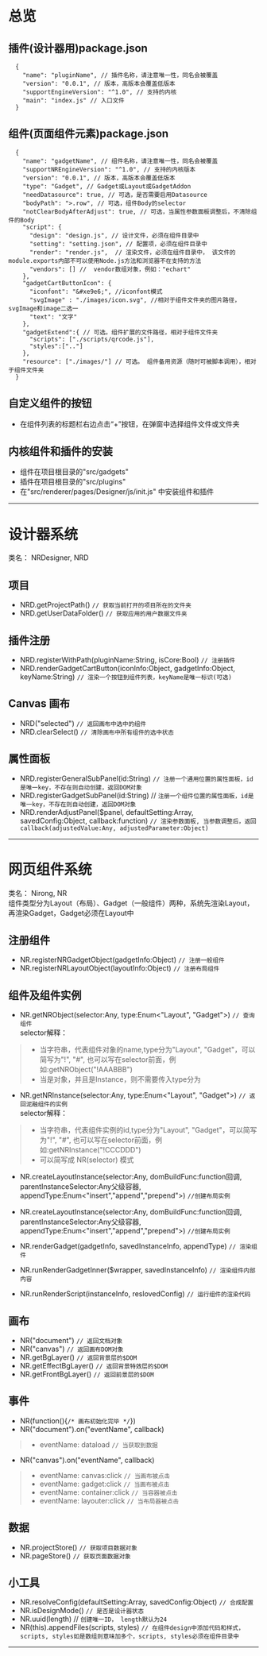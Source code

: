 # 总览
## 插件(设计器用)package.json
```
  {  
    "name": "pluginName", // 插件名称，请注意唯一性，同名会被覆盖
    "version": "0.0.1", // 版本，高版本会覆盖低版本
    "supportEngineVersion": "^1.0", // 支持的内核   
    "main": "index.js" // 入口文件  
  }
```
## 组件(页面组件元素)package.json
```
  {  
    "name": "gadgetName", // 组件名称，请注意唯一性，同名会被覆盖
    "supportNREngineVersion": "^1.0", // 支持的内核版本
    "version": "0.0.1", // 版本，高版本会覆盖低版本  
    "type": "Gadget", // Gadget或Layout或GadgetAddon  
    "needDatasource": true, // 可选，是否需要启用Datasource  
    "bodyPath": ">.row", // 可选，组件Body的selector  
    "notClearBodyAfterAdjust": true, // 可选，当属性参数面板调整后，不清除组件的Body  
    "script": {  
      "design": "design.js", // 设计文件，必须在组件目录中  
      "setting": "setting.json", // 配置项，必须在组件目录中  
      "render": "render.js",  // 渲染文件，必须在组件目录中， 该文件的module.exports内部不可以使用Node.js方法和浏览器不在支持的方法  
      "vendors": [] //  vendor数组对象，例如："echart"   
    },  
    "gadgetCartButtonIcon": {  
      "iconfont": "&#xe9e6;", //iconfont模式  
      "svgImage" : "./images/icon.svg", //相对于组件文件夹的图片路径，svgImage和image二选一  
      "text": "文字"  
    },
    "gadgetExtend":{ // 可选。组件扩展的文件路径，相对于组件文件夹
      "scripts": ["./scripts/qrcode.js"], 
      "styles":[".."]
    },
    "resource": ["./images/"] // 可选。 组件备用资源（随时可被脚本调用），相对于组件文件夹
  }
```
## 自定义组件的按钮
 - 在组件列表的标题栏右边点击“+”按钮，在弹窗中选择组件文件或文件夹

## 内核组件和插件的安装
 - 组件在项目根目录的"src/gadgets"  
 - 插件在项目根目录的"src/plugins"  
 - 在"src/renderer/pages/Designer/js/init.js" 中安装组件和插件 

---------- 

# 设计器系统
类名： NRDesigner, NRD  

## 项目
- NRD.getProjectPath()  ```// 获取当前打开的项目所在的文件夹```  
- NRD.getUserDataFolder() ```// 获取应用的用户数据文件夹```  

## 插件注册
- NRD.registerWithPath(pluginName:String, isCore:Bool) ```// 注册插件```  
- NRD.renderGadgetCartButton(iconInfo:Object, gadgetInfo:Object, keyName:String) ```// 渲染一个按钮到组件列表，keyName是唯一标识(可选)```  

## Canvas 画布
- NRD("selected") ```// 返回画布中选中的组件```  
- NRD.clearSelect() ```// 清除画布中所有组件的选中状态```  

## 属性面板
- NRD.registerGeneralSubPanel(id:String) ```// 注册一个通用位置的属性面板，id是唯一key，不存在则自动创建，返回DOM对象```  
- NRD.registerGadgetSubPanel(id:String) // ```注册一个组件位置的属性面板，id是唯一key，不存在则自动创建，返回DOM对象```  
- NRD.renderAdjustPanel($panel, defaultSetting:Array, savedConfig:Object, callback:function) ```// 渲染参数面板, 当参数调整后，返回callback(adjustedValue:Any, adjustedParameter:Object)```  

----------

# 网页组件系统
 类名： Nirong, NR  
 组件类型分为Layout（布局）、Gadget（一般组件）两种，系统先渲染Layout，再渲染Gadget，Gadget必须在Layout中  
## 注册组件
- NR.registerNRGadgetObject(gadgetInfo:Object) ```// 注册一般组件```  
- NR.registerNRLayoutObject(layoutInfo:Object) ```// 注册布局组件```  

## 组件及组件实例
- NR.getNRObject(selector:Any, type:Enum<"Layout", "Gadget">) ```// 查询组件```   
 selector解释：   
 > - 当字符串，代表组件对象的name,type分为"Layout", "Gadget"，可以简写为"!", "#", 也可以写在selector前面，例如:getNRObject("!AAABBB")  
 > - 当是对象，并且是Instance，则不需要传入type分为  
- NR.getNRInstance(selector:Any, type:Enum<"Layout", "Gadget">) ```// 返回泥融组件的实例```  
selector解释：   
 > - 当字符串，代表组件实例的id,type分为"Layout", "Gadget"，可以简写为"!", "#", 也可以写在selector前面，例如:getNRInstance("!CCCDDD")  
 > - 可以简写成 NR(selector) 模式  
- NR.createLayoutInstance(selector:Any, domBuildFunc:function回调, parentInstanceSelector:Any父级容器, appendType:Enum<"insert","append","prepend">) ```//创建布局实例```   
- NR.createLayoutInstance(selector:Any, domBuildFunc:function回调, parentInstanceSelector:Any父级容器, appendType:Enum<"insert","append","prepend">) ```//创建布局实例```   

- NR.renderGadget(gadgetInfo, savedInstanceInfo, appendType) ```// 渲染组件```  
- NR.runRenderGadgetInner($wrapper, savedInstanceInfo) ```// 渲染组件内部内容```  
- NR.runRenderScript(instanceInfo, reslovedConfig) ```// 运行组件的渲染代码```  

## 画布
- NR("document") ```// 返回文档对象```  
- NR("canvas") ```// 返回画布DOM对象```  
- NR.getBgLayer() ```// 返回背景层的$DOM```  
- NR.getEffectBgLayer() ```// 返回背景特效层的$DOM```  
- NR.getFrontBgLayer() ```// 返回前景层的$DOM```  

## 事件
- NR(function(){```/* 画布初始化完毕 */```})  
- NR("document").on("eventName", callback)  
 > - eventName: dataload ```// 当获取到数据```  
- NR("canvas").on("eventName", callback)  
 > - eventName: canvas:click ```// 当画布被点击```  
 > - eventName: gadget:click ```// 当画布被点击```  
 > - eventName: container:click ```// 当容器被点击```  
 > - eventName: layouter:click ```// 当布局器被点击```  

## 数据
- NR.projectStore() ```// 获取项目数据对象```  
- NR.pageStore() ```// 获取页面数据对象```  

## 小工具
- NR.resolveConfig(defaultSetting:Array, savedConfig:Object) ```// 合成配置```  
- NR.isDesignMode() ```// 是否是设计器状态```  
- NR.uuid(length) // ```创建唯一ID， length默认为24```  
- NR(this).appendFiles(scripts, styles) ```// 在组件design中添加代码和样式， scripts, styles如是数组则意味加多个，scripts, styles必须在组件目录中```  

----------



